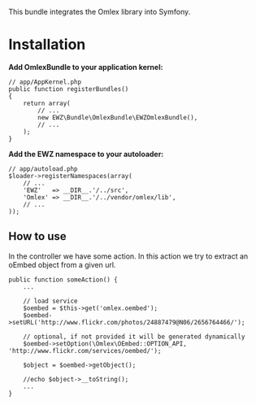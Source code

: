 This bundle integrates the Omlex library into Symfony.

Installation
============

**Add OmlexBundle to your application kernel:**

    // app/AppKernel.php
    public function registerBundles()
    {
        return array(
            // ...
            new EWZ\Bundle\OmlexBundle\EWZOmlexBundle(),
            // ...
        );
    }

**Add the EWZ namespace to your autoloader:**

    // app/autoload.php
    $loader->registerNamespaces(array(
        // ...
        'EWZ'   => __DIR__.'/../src',
        'Omlex' => __DIR__.'/../vendor/omlex/lib',
        // ...
    ));
    

How to use
----------

In the controller we have some action. In this action we try to extract an oEmbed object from
a given url. 

    public function someAction() {
        ...

        // load service
        $oembed = $this->get('omlex.oembed');
        $oembed->setURL('http://www.flickr.com/photos/24887479@N06/2656764466/');

        // optional, if not provided it will be generated dynamically
        $oembed->setOption(\Omlex\OEmbed::OPTION_API, 'http://www.flickr.com/services/oembed/');

        $object = $oembed->getObject();

        //echo $object->__toString();
        ...
    }
